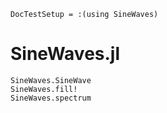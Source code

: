 ```@meta
DocTestSetup = :(using SineWaves)
```

# SineWaves.jl

```@docs
SineWaves.SineWave
SineWaves.fill!
SineWaves.spectrum
```
